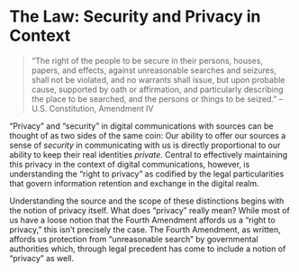 The Law: Security and Privacy in Context
========================================

> “The right of the people to be secure in their persons, houses, papers, and effects, against unreasonable searches and seizures, shall not be violated, and no warrants shall issue, but upon probable cause, supported by oath or affirmation, and particularly describing the place to be searched, and the persons or things to be seized.”
> –U.S. Constitution, Amendment IV

“Privacy” and “security” in digital communications with sources can be thought of as two sides of the same coin: Our ability to offer our sources a sense of *security* in communicating with us is directly proportional to our ability to keep their real identities *private*. Central to effectively maintaining this privacy in the context of digital communications, however, is understanding the “right to privacy” as codified by the legal particularities that govern information retention and exchange in the digital realm.

Understanding the source and the scope of these distinctions begins with the notion of privacy itself. What does “privacy” really mean? While most of us have a loose notion that the Fourth Amendment affords us a “right to privacy,” this isn’t precisely the case. The Fourth Amendment, as written, affords us protection from “unreasonable search” by governmental authorities which, through legal precedent has come to include a notion of “privacy” as well.